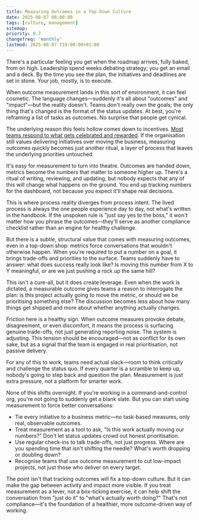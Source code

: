 ```yaml
---
title: Measuring Outcomes in a Top-Down Culture
date: 2025-08-07 08:00:00
tags: [culture, management]
sitemap:
priority: 0.7
changefreq: 'monthly'
lastmod: 2025-08-07 T19:00:00+01:00
---
```


There's a particular feeling you get when the roadmap arrives, fully baked, from on high. Leadership spend weeks debating strategy; you get an email and a deck. By the time you see the plan, the initiatives and deadlines are set in stone. Your job, mostly, is to execute.

When outcome measurement lands in this sort of environment, it can feel cosmetic. The language changes—suddenly it's all about "outcomes" and "impact"—but the reality doesn't. Teams don't really own the goals; the only thing that's changed is the format of the status updates. At best, you're reframing a list of tasks as outcomes. No surprise that people get cynical.

The underlying reason this feels hollow comes down to incentives. [Most teams respond to what gets celebrated and rewarded](/culture-follows-incentives). If the organisation still values delivering initiatives over moving the business, measuring outcomes quickly becomes just another ritual, a layer of process that leaves the underlying priorities untouched.

It's easy for measurement to turn into theatre. Outcomes are handed down, metrics become the numbers that matter to someone higher up. There's a ritual of writing, reviewing, and updating, but nobody expects that any of this will change what happens on the ground. You end up tracking numbers for the dashboard, not because you expect it'll shape real decisions.

This is where process reality diverges from process intent. The lived process is always the one people experience day to day, not what's written in the handbook. If the unspoken rule is "just say yes to the boss," it won't matter how you phrase the outcomes—they'll serve as another compliance checklist rather than an engine for healthy challenge.

But there is a subtle, structural value that comes with measuring outcomes, even in a top-down shop: metrics force conversations that wouldn't otherwise happen. When you're required to put a number on a goal, it brings trade-offs and priorities to the surface. Teams suddenly have to answer: what does success really look like? Is moving this number from X to Y meaningful, or are we just pushing a rock up the same hill?

This isn't a cure-all, but it does create leverage. Even when the work is dictated, a measurable outcome gives teams a reason to interrogate the plan: is this project actually going to move the metric, or should we be prioritising something else? The discussion becomes less about how many things get shipped and more about whether anything actually changes.

Friction here is a healthy sign. When outcome measures provoke debate, disagreement, or even discomfort, it means the process is surfacing genuine trade-offs, not just generating reporting noise. The system is adjusting. This tension should be encouraged—not as conflict for its own sake, but as a signal that the team is engaged in real prioritisation, not passive delivery.

For any of this to work, teams need actual slack—room to think critically and challenge the status quo. If every quarter is a scramble to keep up, nobody's going to step back and question the plan. Measurement is just extra pressure, not a platform for smarter work.

None of this shifts overnight. If you're working in a command-and-control org, you're not going to suddenly get a blank slate. But you can start using measurement to force better conversations:

- Tie every initiative to a business metric—no task-based measures, only real, observable outcomes.
- Treat measurement as a tool to ask, "Is this work actually moving our numbers?" Don't let status updates crowd out honest prioritisation.
- Use regular check-ins to talk trade-offs, not just progress. Where are you spending time that isn't shifting the needle? What's worth dropping or doubling down?
- Recognise teams that use outcome measurement to cut low-impact projects, not just those who deliver on every target.

The point isn't that tracking outcomes will fix a top-down culture. But it can make the gap between activity and impact more visible. If you treat measurement as a lever, not a box-ticking exercise, it can help shift the conversation from "just do it" to "what's actually worth doing?" That's not compliance—it's the foundation of a healthier, more outcome-driven way of working.
